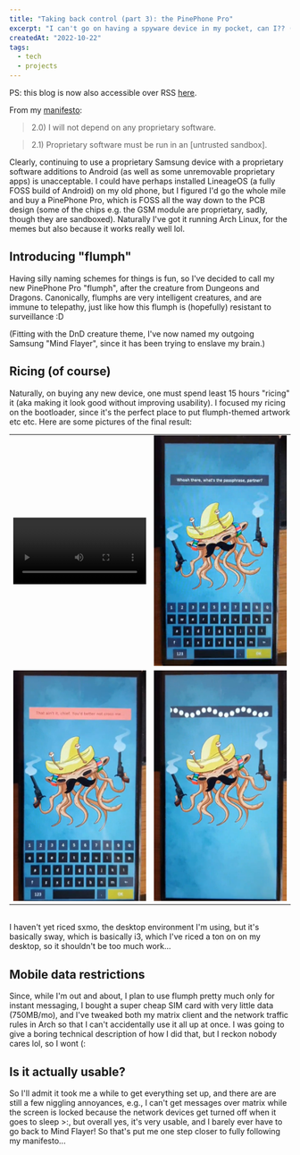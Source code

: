 ```yaml
---
title: "Taking back control (part 3): the PinePhone Pro"
excerpt: "I can't go on having a spyware device in my pocket, can I?? (I use arch btw)"
createdAt: "2022-10-22"
tags:
  - tech
  - projects
---
```


PS: this blog is now also accessible over RSS [here](https://ellie.clifford.lol/blog/rss.xml).

From my [manifesto](/documents/technology-usage-manifesto.html):

> 2.0) I will not depend on any proprietary software.

> 2.1) Proprietary software must be run in an [untrusted sandbox].

Clearly, continuing to use a proprietary Samsung device with a proprietary
software additions to Android (as well as some unremovable proprietary apps) is
unacceptable. I could have perhaps installed LineageOS (a fully FOSS build of
Android) on my old phone, but I figured I'd go the whole mile and buy a
PinePhone Pro, which is FOSS all the way down to the PCB design (some of the
chips e.g. the GSM module are proprietary, sadly, though they are sandboxed).
Naturally I've got it running Arch Linux, for the memes but also because it
works really well lol.

## Introducing "flumph"

Having silly naming schemes for things is fun, so I've decided to call my new
PinePhone Pro "flumph", after the creature from Dungeons and Dragons.
Canonically, flumphs are very intelligent creatures, and are immune to
telepathy, just like how this flumph is (hopefully) resistant to surveillance
:D

(Fitting with the DnD creature theme, I've now named my outgoing Samsung "Mind
Flayer", since it has been trying to enslave my brain.)

## Ricing (of course)

Naturally, on buying any new device, one must spend least 15 hours "ricing" it
(aka making it look good without improving usability). I focused my ricing on
the bootloader, since it's the perfect place to put flumph-themed artwork etc
etc. Here are some pictures of the final result:

<table class="noborder" style="border: none">
  <tr>
    <td style="width: 50%">
      <video style="width:100%" controls loop>
        <source src="./flumph-anim.mp4" type="video/mp4">
      </video>
    </td>
    <td style="width: 50%"><img style="width:100%" src="./flumph-unlock.png"
          alt="flumph's full disk encryption unlock screen">
    </td>
  <tr>
    <td style="width: 50%"><img style="width:100%" src="./flumph-incorrect.png"
             alt="flumph after a failed password">
    </td>
    <td style="width: 50%"><img style="width:100%" src="./flumph-unlocking.png"
            alt="flumph during encryption unlock">
    </td>
  </tr>
</table>

<br>
I haven't yet riced sxmo, the desktop environment I'm using, but it's basically
sway, which is basically i3, which I've riced a ton on on my desktop, so it
shouldn't be too much work...

## Mobile data restrictions

Since, while I'm out and about, I plan to use flumph pretty much only for
instant messaging, I bought a super cheap SIM card with very little data
(750MB/mo), and I've tweaked both my matrix client and the network traffic
rules in Arch so that I can't accidentally use it all up at once. I was going
to give a boring technical description of how I did that, but I reckon nobody
cares lol, so I wont (:

## Is it actually usable?

So I'll admit it took me a while to get everything set up, and there are are
still a few niggling annoyances, e.g., I can't get messages over matrix while
the screen is locked because the network devices get turned off when it goes to
sleep >:, but overall yes, it's very usable, and I barely ever have to go back
to Mind Flayer! So that's put me one step closer to fully following my
manifesto...
